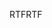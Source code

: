 <span data-ttu-id="625fc-101">RTF</span><span class="sxs-lookup"><span data-stu-id="625fc-101">RTF</span></span>